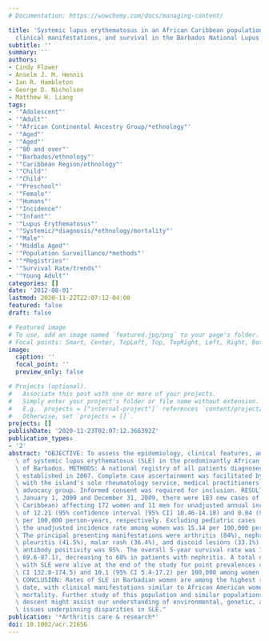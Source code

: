 ```yaml
---
# Documentation: https://wowchemy.com/docs/managing-content/

title: 'Systemic lupus erythematosus in an African Caribbean population: incidence,
  clinical manifestations, and survival in the Barbados National Lupus Registry.'
subtitle: ''
summary: ''
authors:
- Cindy Flower
- Anselm J. M. Hennis
- Ian R. Hambleton
- George D. Nicholson
- Matthew H. Liang
tags:
- '"Adolescent"'
- '"Adult"'
- '"African Continental Ancestry Group/*ethnology"'
- '"Aged"'
- '"Aged"'
- '"80 and over"'
- '"Barbados/ethnology"'
- '"Caribbean Region/ethnology"'
- '"Child"'
- '"Child"'
- '"Preschool"'
- '"Female"'
- '"Humans"'
- '"Incidence"'
- '"Infant"'
- '"Lupus Erythematosus"'
- '"Systemic/*diagnosis/*ethnology/mortality"'
- '"Male"'
- '"Middle Aged"'
- '"Population Surveillance/*methods"'
- '"*Registries"'
- '"Survival Rate/trends"'
- '"Young Adult"'
categories: []
date: '2012-08-01'
lastmod: 2020-11-22T22:07:12-04:00
featured: false
draft: false

# Featured image
# To use, add an image named `featured.jpg/png` to your page's folder.
# Focal points: Smart, Center, TopLeft, Top, TopRight, Left, Right, BottomLeft, Bottom, BottomRight.
image:
  caption: ''
  focal_point: ''
  preview_only: false

# Projects (optional).
#   Associate this post with one or more of your projects.
#   Simply enter your project's folder or file name without extension.
#   E.g. `projects = ["internal-project"]` references `content/project/deep-learning/index.md`.
#   Otherwise, set `projects = []`.
projects: []
publishDate: '2020-11-23T02:07:12.366392Z'
publication_types:
- '2'
abstract: "OBJECTIVE: To assess the epidemiology, clinical features, and outcomes\
  \ of systemic lupus erythematosus (SLE) in the predominantly African Caribbean population\
  \ of Barbados. METHODS: A national registry of all patients diagnosed with SLE was\
  \ established in 2007. Complete case ascertainment was facilitated by collaboration\
  \ with the island's sole rheumatology service, medical practitioners, and the lupus\
  \ advocacy group. Informed consent was required for inclusion. RESULTS: Between\
  \ January 1, 2000 and December 31, 2009, there were 183 new cases of SLE (98% African\
  \ Caribbean) affecting 172 women and 11 men for unadjusted annual incidence rates\
  \ of 12.21 (95% confidence interval [95% CI] 10.46-14.18) and 0.84 (95% CI 0.42-1.51)\
  \ per 100,000 person-years, respectively. Excluding pediatric cases (ages <18 years),\
  \ the unadjusted incidence rate among women was 15.14 per 100,000 person-years.\
  \ The principal presenting manifestations were arthritis (84%), nephritis (47%),\
  \ pleuritis (41.5%), malar rash (36.4%), and discoid lesions (33.1%). Antinuclear\
  \ antibody positivity was 95%. The overall 5-year survival rate was 79.9% (95% CI\
  \ 69.6-87.1), decreasing to 68% in patients with nephritis. A total of 226 persons\
  \ with SLE were alive at the end of the study for point prevalences of 152.6 (95%\
  \ CI 132.8-174.5) and 10.1 (95% CI 5.4-17.2) per 100,000 among women and men, respectively.\
  \ CONCLUSION: Rates of SLE in Barbadian women are among the highest reported to\
  \ date, with clinical manifestations similar to African American women and high\
  \ mortality. Further study of this population and similar populations of West African\
  \ descent might assist our understanding of environmental, genetic, and health care\
  \ issues underpinning disparities in SLE."
publication: '*Arthritis care & research*'
doi: 10.1002/acr.21656
---
```

